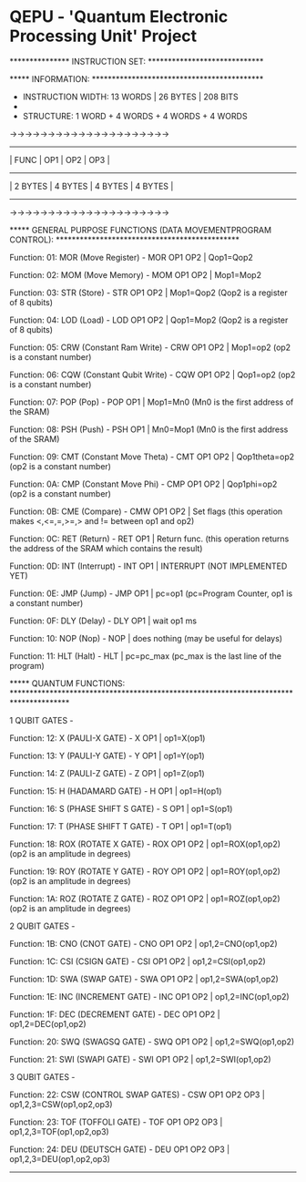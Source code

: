 QEPU - 'Quantum Electronic Processing Unit' Project
====
*************** INSTRUCTION SET: *****************************

***** INFORMATION: *******************************************
- INSTRUCTION WIDTH: 13 WORDS | 26 BYTES | 208 BITS
- 
- STRUCTURE: 1 WORD + 4 WORDS + 4 WORDS + 4 WORDS

->->->->->->->->->->->->->->->->->->->->->

_________________________________________

|   FUNC  |   OP1   |   OP2   |    OP3  |

-----------------------------------------

| 2 BYTES | 4 BYTES | 4 BYTES | 4 BYTES |

-----------------------------------------

->->->->->->->->->->->->->->->->->->->->->


***** GENERAL PURPOSE FUNCTIONS (DATA MOVEMENTPROGRAM CONTROL): **********************************************

Function: 01: MOR (Move Register) 		 -	MOR OP1 OP2 | Qop1=Qop2

Function: 02: MOM (Move Memory)   		 -	MOM OP1 OP2 | Mop1=Mop2

Function: 03: STR (Store)		  		 -	STR OP1 OP2 | Mop1=Qop2 	(Qop2 is a register of 8 qubits)

Function: 04: LOD (Load)		  		 -  LOD OP1 OP2	| Qop1=Mop2 	(Qop2 is a register of 8 qubits)

Function: 05: CRW (Constant Ram Write)   -  CRW OP1 OP2 | Mop1=op2  	(op2 is a constant number)

Function: 06: CQW (Constant Qubit Write) -  CQW OP1 OP2 | Qop1=op2  	(op2 is a constant number)

Function: 07: POP (Pop)					 -  POP OP1 	| Mop1=Mn0  	(Mn0 is the first address of the SRAM) 

Function: 08: PSH (Push)				 -	PSH OP1		| Mn0=Mop1  	(Mn0 is the first address of the SRAM)

Function: 09: CMT (Constant Move Theta)	 -	CMT OP1 OP2 | Qop1theta=op2 (op2 is a constant number)

Function: 0A: CMP (Constant Move Phi)	 -  CMP OP1 OP2 | Qop1phi=op2   (op2 is a constant number)

Function: 0B: CME (Compare)				 -  CMW OP1 OP2 | Set flags     (this operation makes <,<=,=,>=,> and != between op1 and op2)

Function: 0C: RET (Return)				 -	RET OP1 	| Return func.  (this operation returns the address of the SRAM which contains the result)

Function: 0D: INT (Interrupt)			 -  INT OP1 	| INTERRUPT     (NOT IMPLEMENTED YET)

Function: 0E: JMP (Jump) 				 -  JMP OP1     | pc=op1        (pc=Program Counter, op1 is a constant number)

Function: 0F: DLY (Delay)				 - 	DLY OP1     | wait op1 ms   

Function: 10: NOP (Nop) 				 -	NOP         | does nothing  (may be useful for delays)

Function: 11: HLT (Halt) 				 -  HLT         | pc=pc_max     (pc_max is the last line of the program)


***** QUANTUM FUNCTIONS: **************************************************************************************

1 QUBIT GATES -

Function: 12:  X (PAULI-X GATE)			 - X OP1 		| op1=X(op1)

Function: 13:  Y (PAULI-Y GATE)			 - Y OP1 		| op1=Y(op1)

Function: 14:  Z (PAULI-Z GATE)			 - Z OP1 		| op1=Z(op1)

Function: 15:  H (HADAMARD GATE)		 - H OP1 		| op1=H(op1)

Function: 16:  S (PHASE SHIFT S GATE)	 - S OP1 		| op1=S(op1)

Function: 17:  T (PHASE SHIFT T GATE)	 - T OP1 		| op1=T(op1)

Function: 18:  ROX (ROTATE X GATE)		 - ROX OP1 OP2 	| op1=ROX(op1,op2) (op2 is an amplitude in degrees)

Function: 19:  ROY (ROTATE Y GATE)		 - ROY OP1 OP2  | op1=ROY(op1,op2) (op2 is an amplitude in degrees)

Function: 1A:  ROZ (ROTATE Z GATE) 		 - ROZ OP1 OP2  | op1=ROZ(op1,op2) (op2 is an amplitude in degrees)


2 QUBIT GATES -

Function: 1B:  CNO (CNOT GATE) 			 - CNO OP1 OP2 	| op1,2=CNO(op1,op2)

Function: 1C:  CSI (CSIGN GATE)		     - CSI OP1 OP2  | op1,2=CSI(op1,op2)

Function: 1D:  SWA (SWAP GATE)			 - SWA OP1 OP2  | op1,2=SWA(op1,op2)

Function: 1E:  INC (INCREMENT GATE)		 - INC OP1 OP2 	| op1,2=INC(op1,op2)

Function: 1F:  DEC (DECREMENT GATE)		 - DEC OP1 OP2 	| op1,2=DEC(op1,op2)

Function: 20:  SWQ (SWAGSQ GATE)		 - SWQ OP1 OP2 	| op1,2=SWQ(op1,op2)

Function: 21:  SWI (SWAPI GATE)			 - SWI OP1 OP2 	| op1,2=SWI(op1,op2)


3 QUBIT GATES -

Function: 22:  CSW (CONTROL SWAP GATES)	 - CSW OP1 OP2 OP3	| op1,2,3=CSW(op1,op2,op3)

Function: 23:  TOF (TOFFOLI GATE)		 - TOF OP1 OP2 OP3 	| op1,2,3=TOF(op1,op2,op3)

Function: 24:  DEU (DEUTSCH GATE)		 - DEU OP1 OP2 OP3 	| op1,2,3=DEU(op1,op2,op3)

****************************************************************************************************************
